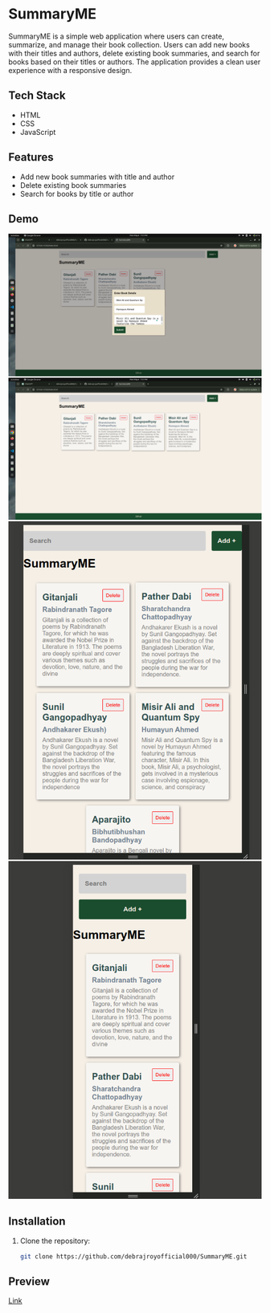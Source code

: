 # SummaryME

SummaryME is a simple web application where users can create, summarize, and manage their book collection. Users can add new books with their titles and authors, delete existing book summaries, and search for books based on their titles or authors. The application provides a clean user experience with a responsive design.

## Tech Stack

- HTML
- CSS
- JavaScript

## Features

- Add new book summaries with title and author
- Delete existing book summaries
- Search for books by title or author

## Demo

![s1](./assets/s1.png)
![s2](./assets//s2.png)
![s3](./assets//s3.png)
![s4](./assets//s4.png)

## Installation

1. Clone the repository:

   ```bash
   git clone https://github.com/debrajroyofficial000/SummaryME.git
   ```

## Preview

[Link](https://6638e8928807c0e9b1abd7e1--summaryme.netlify.app/)
